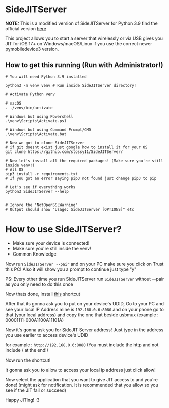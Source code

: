 # SideJITServer 

**NOTE:** This is a modified version of SideJITServer for Python 3.9 find the official version [here](https://github.com/nythepegasus/SideJITServer)

This project allows you to start a server that wirelessly or via USB gives you JIT for iOS 17+ on Windows/macOS/Linux if you use the correct newer pymobiledevice3 version.

## How to get this running (Run with Administrator!)


```
# You will need Python 3.9 installed

python3 -m venv venv # Run inside SideJITServer directory!

# Activate Python venv

# macOS
. ./venv/bin/activate

# Windows but using Powershell
.\venv\Scripts\Activate.ps1

# Windows but using Command Prompt/CMD
.\venv\Scripts\Activate.bat

# Now we got to clone SideJITServer
# if git doesnt exist just google how to install it for your OS
git clone https://github.com/stossy11/SideJITServer/

# Now let's install all the required packages! (Make sure you're still inside venv!)
# All OS
pip3 install -r requirements.txt
# If you got an error saying pip3 not found just change pip3 to pip

# Let's see if everything works 
python3 SideJITServer --help


# Ignore the "NotOpenSSLWarning"
# Output should show "Usage: SideJITServer [OPTIONS]" etc

```

# How to use SideJITServer?
- Make sure your device is connected!
- Make sure you're still inside the venv!
- Common Knowledge
  
Now run `SideJITServer --pair` and on your PC make sure you click on Trust this PC!
Also it will show you a prompt to continue just type "y"

PS: Every other time you run SideJITServer run `SideJITServer` without --pair as you only need to do this once 

Now thats done, Install [this](https://www.icloud.com/shortcuts/b0ffc9c3f0e74e7a8f8052c89fa322cf) shortcut

After that its gonna ask you to put on your device's UDID, Go to your PC and see your local IP Address mine is `192.168.0.6:8080` and on your phone go to that (your local address) and copy the one that beside usbmux (example : 00001111-000A1100A11101A)

Now it's gonna ask you for SideJIT Server address! Just type in the address you use earlier to access device's UDID

for example : `http://192.168.0.6:8080` (You must include the http and not include / at the end!)

Now run the shortcut!

It gonna ask you to allow to access your local ip address just click allow!

Now select the application that you want to give JIT access to and you're done! (might ask for notification. It is recommended that you allow so you see if the JIT fail or succeed)

Happy JITing! :3
